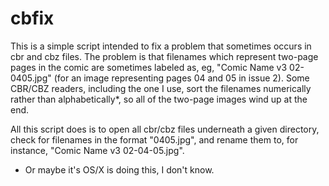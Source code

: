 cbfix
=====

This is a simple script intended to fix a problem that sometimes occurs
in cbr and cbz files.  The problem is that filenames which represent two-page
pages in the comic are sometimes labeled as, eg, "Comic Name v3 02-0405.jpg"
(for an image representing pages 04 and 05 in issue 2). Some CBR/CBZ readers,
including the one I use, sort the filenames numerically rather than
alphabetically*, so all of the two-page images wind up at the end.

All this script does is to open all cbr/cbz files underneath a given
directory, check for filenames in the format "0405.jpg", and rename them
to, for instance, "Comic Name v3 02-04-05.jpg".

* Or maybe it's OS/X is doing this, I don't know.
